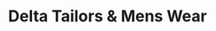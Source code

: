 ---
title: "Delta Tailors & Mens Wear"
url: /surrey/delta-tailors-und-mens-wear/
shop: Schneiderei
---